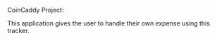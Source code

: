 CoinCaddy Project:

This application gives the user to handle their own expense  using this tracker.